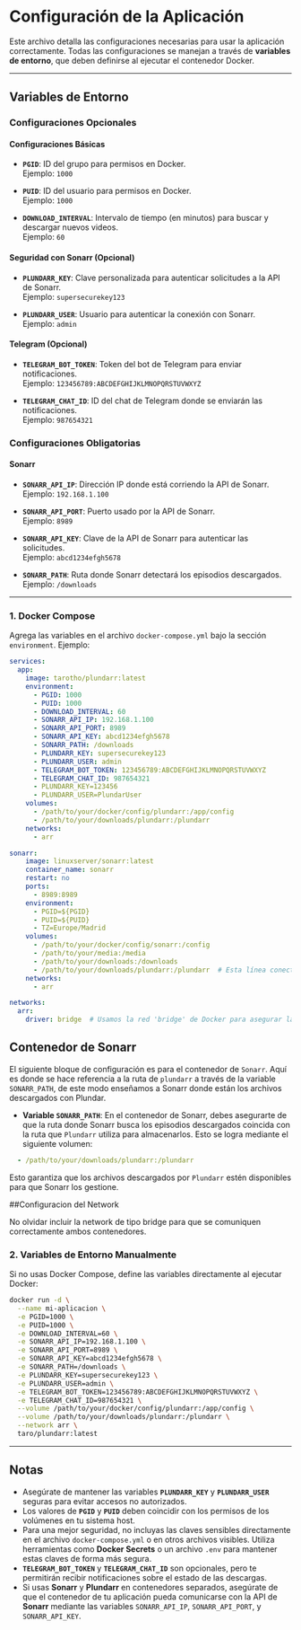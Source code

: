 # **Configuración de la Aplicación**

Este archivo detalla las configuraciones necesarias para usar la aplicación correctamente. Todas las configuraciones se manejan a través de **variables de entorno**, que deben definirse al ejecutar el contenedor Docker.

---

## **Variables de Entorno**

### **Configuraciones Opcionales**

#### **Configuraciones Básicas**

- **`PGID`**: ID del grupo para permisos en Docker.  
  Ejemplo: `1000`

- **`PUID`**: ID del usuario para permisos en Docker.  
  Ejemplo: `1000`

- **`DOWNLOAD_INTERVAL`**: Intervalo de tiempo (en minutos) para buscar y descargar nuevos videos.  
  Ejemplo: `60`

#### **Seguridad con Sonarr (Opcional)**

- **`PLUNDARR_KEY`**: Clave personalizada para autenticar solicitudes a la API de Sonarr.  
  Ejemplo: `supersecurekey123`

- **`PLUNDARR_USER`**: Usuario para autenticar la conexión con Sonarr.  
  Ejemplo: `admin`

#### **Telegram (Opcional)**

- **`TELEGRAM_BOT_TOKEN`**: Token del bot de Telegram para enviar notificaciones.  
  Ejemplo: `123456789:ABCDEFGHIJKLMNOPQRSTUVWXYZ`

- **`TELEGRAM_CHAT_ID`**: ID del chat de Telegram donde se enviarán las notificaciones.  
  Ejemplo: `987654321`

### **Configuraciones Obligatorias**

#### **Sonarr**

- **`SONARR_API_IP`**: Dirección IP donde está corriendo la API de Sonarr.  
  Ejemplo: `192.168.1.100`

- **`SONARR_API_PORT`**: Puerto usado por la API de Sonarr.  
  Ejemplo: `8989`

- **`SONARR_API_KEY`**: Clave de la API de Sonarr para autenticar las solicitudes.  
  Ejemplo: `abcd1234efgh5678`

- **`SONARR_PATH`**: Ruta donde Sonarr detectará los episodios descargados.  
  Ejemplo: `/downloads`

---

### 1. **Docker Compose**  
Agrega las variables en el archivo `docker-compose.yml` bajo la sección `environment`. Ejemplo:

```yaml
services:
  app:
    image: tarotho/plundarr:latest
    environment:
      - PGID: 1000
      - PUID: 1000
      - DOWNLOAD_INTERVAL: 60
      - SONARR_API_IP: 192.168.1.100
      - SONARR_API_PORT: 8989
      - SONARR_API_KEY: abcd1234efgh5678
      - SONARR_PATH: /downloads
      - PLUNDARR_KEY: supersecurekey123
      - PLUNDARR_USER: admin
      - TELEGRAM_BOT_TOKEN: 123456789:ABCDEFGHIJKLMNOPQRSTUVWXYZ
      - TELEGRAM_CHAT_ID: 987654321
      - PLUNDARR_KEY=123456
      - PLUNDARR_USER=PlundarUser
    volumes:
      - /path/to/your/docker/config/plundarr:/app/config
      - /path/to/your/downloads/plundarr:/plundarr
    networks:
      - arr

sonarr:
    image: linuxserver/sonarr:latest
    container_name: sonarr
    restart: no
    ports:
      - 8989:8989
    environment:
      - PGID=${PGID}
      - PUID=${PUID}
      - TZ=Europe/Madrid
    volumes:
      - /path/to/your/docker/config/sonarr:/config
      - /path/to/your/media:/media
      - /path/to/your/downloads:/downloads
      - /path/to/your/downloads/plundarr:/plundarr  # Esta línea conecta la carpeta de Plundarr con Sonarr
    networks:
      - arr

networks:
  arr:
    driver: bridge  # Usamos la red 'bridge' de Docker para asegurar la comunicación entre contenedores
```
## Contenedor de Sonarr

El siguiente bloque de configuración es para el contenedor de `Sonarr`. Aquí es donde se hace referencia a la ruta de `plundarr` a través de la variable `SONARR_PATH`, de este modo enseñamos a Sonarr donde están los archivos descargados con Plundar.

- **Variable `SONARR_PATH`**: En el contenedor de Sonarr, debes asegurarte de que la ruta donde Sonarr busca los episodios descargados coincida con la ruta que `Plundarr` utiliza para almacenarlos. Esto se logra mediante el siguiente volumen:
```yaml
  - /path/to/your/downloads/plundarr:/plundarr
```
  Esto garantiza que los archivos descargados por `Plundarr` estén disponibles para que Sonarr los gestione.

##Configuracion del Network

No olvidar incluir la network de tipo bridge para que se comuniquen correctamente ambos contenedores.


### 2. **Variables de Entorno Manualmente**  
Si no usas Docker Compose, define las variables directamente al ejecutar Docker:

```bash
docker run -d \
  --name mi-aplicacion \
  -e PGID=1000 \
  -e PUID=1000 \
  -e DOWNLOAD_INTERVAL=60 \
  -e SONARR_API_IP=192.168.1.100 \
  -e SONARR_API_PORT=8989 \
  -e SONARR_API_KEY=abcd1234efgh5678 \
  -e SONARR_PATH=/downloads \
  -e PLUNDARR_KEY=supersecurekey123 \
  -e PLUNDARR_USER=admin \
  -e TELEGRAM_BOT_TOKEN=123456789:ABCDEFGHIJKLMNOPQRSTUVWXYZ \
  -e TELEGRAM_CHAT_ID=987654321 \
  --volume /path/to/your/docker/config/plundarr:/app/config \
  --volume /path/to/your/downloads/plundarr:/plundarr \
  --network arr \
  taro/plundarr:latest
```

---

## **Notas**

- Asegúrate de mantener las variables **`PLUNDARR_KEY`** y **`PLUNDARR_USER`** seguras para evitar accesos no autorizados.
- Los valores de **`PGID`** y **`PUID`** deben coincidir con los permisos de los volúmenes en tu sistema host.
- Para una mejor seguridad, no incluyas las claves sensibles directamente en el archivo `docker-compose.yml` o en otros archivos visibles. Utiliza herramientas como **Docker Secrets** o un archivo `.env` para mantener estas claves de forma más segura.
- **`TELEGRAM_BOT_TOKEN`** y **`TELEGRAM_CHAT_ID`** son opcionales, pero te permitirán recibir notificaciones sobre el estado de las descargas.
- Si usas **Sonarr** y **Plundarr** en contenedores separados, asegúrate de que el contenedor de tu aplicación pueda comunicarse con la API de **Sonarr** mediante las variables `SONARR_API_IP`, `SONARR_API_PORT`, y `SONARR_API_KEY`.

